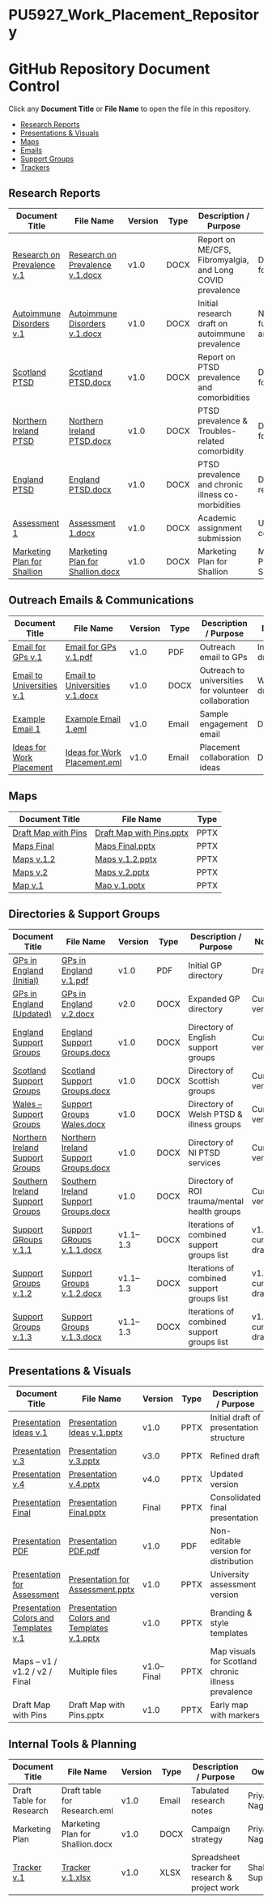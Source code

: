 # PU5927_Work_Placement_Repository

# GitHub Repository Document Control
Click any **Document Title** or **File Name** to open the file in this repository.

- [Research Reports](#research-reports)
- [Presentations & Visuals](#presentations--visuals)
- [Maps](#maps)
- [Emails](#outreach-emails--communications)
- [Support Groups](#directories--support-groups)
- [Trackers](#internal-tools--planning)

## Research Reports

| Document Title | File Name | Version | Type | Description / Purpose | Notes |
| --- | --- | --- | --- | --- | --- |
| [Research on Prevalence v.1](Research/Research%20on%20Prevalence%20v.1.docx) | [Research on Prevalence v.1.docx](Research/Research%20on%20Prevalence%20v.1.docx) | v1.0 | DOCX | Report on ME/CFS, Fibromyalgia, and Long COVID prevalence | Data-focused |
| [Autoimmune Disorders v.1](Research/Autoimmune%20Disorders%20v.1.docx) | [Autoimmune Disorders v.1.docx](Research/Autoimmune%20Disorders%20v.1.docx) | v1.0 | DOCX | Initial research draft on autoimmune prevalence | Needs further analysis |
| [Scotland PTSD](Research/Scotland%20PTSD.docx) | [Scotland PTSD.docx](Research/Scotland%20PTSD.docx)| v1.0 | DOCX | Report on PTSD prevalence and comorbidities | Data-focused |
| [Northern Ireland PTSD](Research/Northern%20Ireland%20PTSD.docx) | [Northern Ireland PTSD.docx](Research/Northern%20Ireland%20PTSD.docx) | v1.0 | DOCX | PTSD prevalence & Troubles-related comorbidity | Data-focused |
| [England PTSD](Research/England%20PTSD.docx) | [England PTSD.docx](Research/England%20PTSD.docx) | v1.0 | DOCX | PTSD prevalence and chronic illness co-morbidities | Draft research |
| [Assessment 1](Research/Assessment%201.docx) | [Assessment 1.docx](Research/Assessment%201.docx)| v1.0 | DOCX | Academic assignment submission | University coursework |
| [Marketing Plan for Shallion](Research/Marketing%20Plan%20for%20Shallion.docx) | [Marketing Plan for Shallion.docx](Research/Marketing%20Plan%20for%20Shallion.docx) | v1.0 | DOCX | Marketing Plan for Shallion | Marketing Plan for Shallion |

## Outreach Emails & Communications

| Document Title | File Name | Version | Type | Description / Purpose | Notes |
| --- | --- | --- | --- | --- | --- |
| [Email for GPs v.1](Emails/Email%20for%20GPs%20v.1.pdf) | [Email for GPs v.1.pdf](Emails/Email%20for%20GPs%20v.1.pdf)| v1.0 | PDF | Outreach email to GPs | Initial draft |
| [Email to Universities v.1](Emails/Email%20to%20Universities%20v.1.docx) | [Email to Universities v.1.docx](Emails/Email%20to%20Universities%20v.1.docx) | v1.0 | DOCX | Outreach to universities for volunteer collaboration | Working draft |
| [Example Email 1](Emails/Example%20Email%201.eml) | [Example Email 1.eml](Emails/Example%20Email%201.eml)| v1.0 | Email | Sample engagement email | Draft |
| [Ideas for Work Placement](Emails/Ideas%20for%20Work%20Placement.eml) | [Ideas for Work Placement.eml](Emails/Ideas%20for%20Work%20Placement.eml) | v1.0 | Email | Placement collaboration ideas | Draft |

## Maps

| Document Title | File Name | Type |
| --- | --- | --- |
| [Draft Map with Pins](Maps/Draft%20Map%20with%20Pins.pptx) | [Draft Map with Pins.pptx](Maps/Draft%20Map%20with%20Pins.pptx) | PPTX |
| [Maps Final](Maps/Maps%20Final.pptx) | [Maps Final.pptx](Maps/Maps%20Final.pptx) | PPTX |
| [Maps v.1.2](Maps/Maps%20v.1.2.pptx) | [Maps v.1.2.pptx](Maps/Maps%20v.1.2.pptx) | PPTX |
| [Maps v.2](Maps/Maps%20v.2.pptx) | [Maps v.2.pptx](Maps/Maps%20v.2.pptx) | PPTX |
| [Map v.1](Maps/Map%20v.1.pptx) | [Map v.1.pptx](Maps/Map%20v.1.pptx) | PPTX |

## Directories & Support Groups

| Document Title | File Name | Version | Type | Description / Purpose | Notes |
| --- | --- | --- | --- | --- | --- |
| [GPs in England (Initial)](Research/GPs%20in%20England%20v.1.pdf) | [GPs in England v.1.pdf](Research/GPs%20in%20England%20v.1.pdf) | v1.0 | PDF | Initial GP directory | Draft |
| [GPs in England (Updated)](Research/GPs%20in%20England%20v.2.docx) | [GPs in England v.2.docx](Research/GPs%20in%20England%20v.2.docx)| v2.0 | DOCX | Expanded GP directory | Current version |
| [England Support Groups](Research/England%20Support%20Groups.docx) | [England Support Groups.docx](Research/England%20Support%20Groups.docx) | v1.0 | DOCX | Directory of English support groups | Current version |
| [Scotland Support Groups](Research/Scotland%20Support%20Groups.docx) | [Scotland Support Groups.docx](Research/Scotland%20Support%20Groups.docx)  | v1.0 | DOCX | Directory of Scottish groups | Current version |
| [Wales – Support Groups](Research/Support%20Groups%20Wales.docx) | [Support Groups Wales.docx](Research/Support%20Groups%20Wales.docx)| v1.0 | DOCX | Directory of Welsh PTSD & illness groups | Current version |
| [Northern Ireland Support Groups](Research/Northern%20Ireland%20Support%20Groups.docx) | [Northern Ireland Support Groups.docx](Research/Northern%20Ireland%20Support%20Groups.docx) | v1.0 | DOCX | Directory of NI PTSD services | Current version |
| [Southern Ireland Support Groups](Research/Southern%20Ireland%20Support%20Groups.docx) | [Southern Ireland Support Groups.docx](Research/Southern%20Ireland%20Support%20Groups.docx) | v1.0 | DOCX | Directory of ROI trauma/mental health groups | Current version |
| [Support GRoups v.1.1](Research/Support%20GRoups%20v.1.1.docx) | [Support GRoups v.1.1.docx](Research/Support%20GRoups%20v.1.1.docx) | v1.1–1.3 | DOCX | Iterations of combined support groups list | v1.3 is current draft |
| [Support Groups v.1.2](Research/Support%20Groups%20v.1.2.docx) | [Support Groups v.1.2.docx](Research/Support%20Groups%20v.1.2.docx) | v1.1–1.3 | DOCX | Iterations of combined support groups list | v1.3 is current draft |
| [Support Groups v.1.3](Research/Support%20Groups%20v.1.3.docx) | [Support Groups v.1.3.docx](Research/Support%20Groups%20v.1.3.docx) | v1.1–1.3 | DOCX | Iterations of combined support groups list | v1.3 is current draft |

## Presentations & Visuals

| Document Title | File Name | Version | Type | Description / Purpose | Notes |
| --- | --- | --- | --- | --- | --- |
| [Presentation Ideas v.1](Presentations/Presentation%20Ideas%20v.1.pptx) | [Presentation Ideas v.1.pptx](Presentations/Presentation%20Ideas%20v.1.pptx) | v1.0 | PPTX | Initial draft of presentation structure | Draft |
| [Presentation v.3](Presentations/Presentation%20v.3.pptx) | [Presentation v.3.pptx](Presentations/Presentation%20v.3.pptx) | v3.0 | PPTX | Refined draft | Version 3 |
| [Presentation v.4](Presentations/Presentation%20v.4.pptx) | [Presentation v.4.pptx](Presentations/Presentation%20v.4.pptx) | v4.0 | PPTX | Updated version | Version 4 |
| [Presentation Final](Presentations/Presentation%20Final.pptx) | [Presentation Final.pptx](Presentations/Presentation%20Final.pptx) | Final | PPTX | Consolidated final presentation | Approved version |
| [Presentation PDF](Presentations/Presentation%20PDF.pdf) | [Presentation PDF.pdf](Presentations/Presentation%20PDF.pdf) | v1.0 | PDF | Non-editable version for distribution | Exported |
| [Presentation for Assessment](Presentations/Presentation%20for%20Assessment.pptx) | [Presentation for Assessment.pptx](Presentations/Presentation%20for%20Assessment.pptx) | v1.0 | PPTX | University assessment version | Submission |
| [Presentation Colors and Templates v.1](Presentations/Presentation%20Colors%20and%20Templates%20v.1.pptx) | [Presentation Colors and Templates v.1.pptx](Presentations/Presentation%20Colors%20and%20Templates%20v.1.pptx) | v1.0 | PPTX | Branding & style templates | Draft |
| Maps – v1 / v1.2 / v2 / Final | Multiple files | v1.0–Final | PPTX | Map visuals for Scotland chronic illness prevalence | Approved Version |
| Draft Map with Pins | Draft Map with Pins.pptx | v1.0 | PPTX | Early map with markers | Draft |

## Internal Tools & Planning

| Document Title | File Name | Version | Type | Description / Purpose | Owner | Notes |
| --- | --- | --- | --- | --- | --- | --- |
| Draft Table for Research | Draft table for Research.eml | v1.0 | Email | Tabulated research notes | Priyanka Naga | Draft |
| Marketing Plan | Marketing Plan for Shallion.docx | v1.0 | DOCX | Campaign strategy | Priyanka Naga | Approved version |
| [Tracker v.1](Trackers/Tracker%20v.1.xlsx) | [Tracker v.1.xlsx](Trackers/Tracker%20v.1.xlsx)| v1.0 | XLSX | Spreadsheet tracker for research & project work | Shallion Support | Working version |

